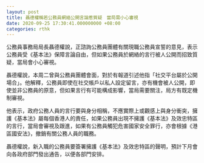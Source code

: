 ```yaml
---
layout: post
title: 聶德權稱若公務員網絡公開言論惹質疑　當局需小心審視
date: 2020-09-25 17:30:41.000000000 +08:00
categories: rthk
---
```


公務員事務局局長聶德權說，正諮詢公務員團體有關現職公務員宣誓的意見，表示公務員受《基本法》保障言論自由，但如果公務員於網絡的言行被人公開而招致質疑，當局會小心審視。

聶德權說，本周二曾與公務員團體會面，對於有報道引述他指「社交平台屬於公開場合」。他解釋，公務員即使在社交帳戶以私人設定留言，亦有機會被人公開，即使並非公務員的原意，但如果言行有可能構成影響，當局需要關注，局方有既定機制審視。

他表示，政府公務人員的言行要與身分相稱，不應實際上或觀感上與身分衝突，擁護《基本法》屬每個香港人的責任，如果公務員出現不擁護《基本法》及效忠特區的言行，當局會審視及跟進，如果有公務員觸犯危害國家安全罪行，亦會根據《港區國安法》，撤銷有關公務人員的職務。

聶德權說，新入職的公務員要簽署擁護《基本法》及效忠特區的聲明，預計下月會向各政府部門發出通告，以便各部門安排。
